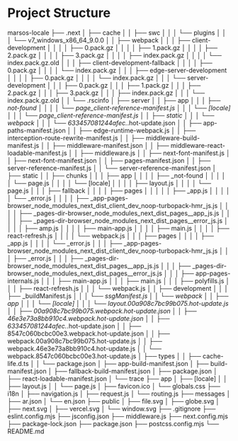 # Project Structure

marsos-locale
├── .next
│   ├── cache
│   │   ├── swc
│   │   │   └── plugins
│   │   │       └── v7_windows_x86_64_9.0.0
│   │   ├── webpack
│   │   │   ├── client-development
│   │   │   │   ├── 0.pack.gz
│   │   │   │   ├── 1.pack.gz
│   │   │   │   ├── 2.pack.gz
│   │   │   │   ├── 3.pack.gz
│   │   │   │   ├── index.pack.gz
│   │   │   │   └── index.pack.gz.old
│   │   │   ├── client-development-fallback
│   │   │   │   ├── 0.pack.gz
│   │   │   │   └── index.pack.gz
│   │   │   ├── edge-server-development
│   │   │   │   ├── 0.pack.gz
│   │   │   │   └── index.pack.gz
│   │   │   └── server-development
│   │   │       ├── 0.pack.gz
│   │   │       ├── 1.pack.gz
│   │   │       ├── 2.pack.gz
│   │   │       ├── 3.pack.gz
│   │   │       ├── index.pack.gz
│   │   │       └── index.pack.gz.old
│   │   └── .rscinfo
│   ├── server
│   │   ├── app
│   │   │   ├── _not-found
│   │   │   │   └── page_client-reference-manifest.js
│   │   │   └── [locale]
│   │   │       └── page_client-reference-manifest.js
│   │   ├── static
│   │   │   └── webpack
│   │   │       └── 633457081244afec._.hot-update.json
│   │   ├── app-paths-manifest.json
│   │   ├── edge-runtime-webpack.js
│   │   ├── interception-route-rewrite-manifest.js
│   │   ├── middleware-build-manifest.js
│   │   ├── middleware-manifest.json
│   │   ├── middleware-react-loadable-manifest.js
│   │   ├── middleware.js
│   │   ├── next-font-manifest.js
│   │   ├── next-font-manifest.json
│   │   ├── pages-manifest.json
│   │   ├── server-reference-manifest.js
│   │   └── server-reference-manifest.json
│   ├── static
│   │   ├── chunks
│   │   │   ├── app
│   │   │   │   ├── _not-found
│   │   │   │   │   └── page.js
│   │   │   │   └── [locale]
│   │   │   │       ├── layout.js
│   │   │   │       └── page.js
│   │   │   ├── fallback
│   │   │   │   ├── pages
│   │   │   │   │   ├── _app.js
│   │   │   │   │   └── _error.js
│   │   │   │   ├── _app-pages-browser_node_modules_next_dist_client_dev_noop-turbopack-hmr_js.js
│   │   │   │   ├── _pages-dir-browser_node_modules_next_dist_pages__app_js.js
│   │   │   │   ├── _pages-dir-browser_node_modules_next_dist_pages__error_js.js
│   │   │   │   ├── amp.js
│   │   │   │   ├── main-app.js
│   │   │   │   ├── main.js
│   │   │   │   ├── react-refresh.js
│   │   │   │   └── webpack.js
│   │   │   ├── pages
│   │   │   │   ├── _app.js
│   │   │   │   └── _error.js
│   │   │   ├── _app-pages-browser_node_modules_next_dist_client_dev_noop-turbopack-hmr_js.js
│   │   │   ├── _error.js
│   │   │   ├── _pages-dir-browser_node_modules_next_dist_pages__app_js.js
│   │   │   ├── _pages-dir-browser_node_modules_next_dist_pages__error_js.js
│   │   │   ├── app-pages-internals.js
│   │   │   ├── main-app.js
│   │   │   ├── main.js
│   │   │   ├── polyfills.js
│   │   │   ├── react-refresh.js
│   │   │   └── webpack.js
│   │   ├── development
│   │   │   ├── _buildManifest.js
│   │   │   └── _ssgManifest.js
│   │   └── webpack
│   │       ├── app
│   │       │   └── [locale]
│   │       │       └── layout.00a908c7bc99b075.hot-update.js
│   │       ├── 00a908c7bc99b075.webpack.hot-update.json
│   │       ├── 46e3e73a8bb910c4.webpack.hot-update.json
│   │       ├── 633457081244afec._.hot-update.json
│   │       ├── 8547c060bcbc00e3.webpack.hot-update.json
│   │       ├── webpack.00a908c7bc99b075.hot-update.js
│   │       ├── webpack.46e3e73a8bb910c4.hot-update.js
│   │       └── webpack.8547c060bcbc00e3.hot-update.js
│   ├── types
│   │   ├── cache-life.d.ts
│   │   └── package.json
│   ├── app-build-manifest.json
│   ├── build-manifest.json
│   ├── fallback-build-manifest.json
│   ├── package.json
│   ├── react-loadable-manifest.json
│   └── trace
├── app
│   ├── [locale]
│   │   ├── layout.js
│   │   └── page.js
│   ├── favicon.ico
│   └── globals.css
├── i18n
│   ├── navigation.js
│   ├── request.js
│   └── routing.js
├── messages
│   ├── ar.json
│   └── en.json
├── public
│   ├── file.svg
│   ├── globe.svg
│   ├── next.svg
│   ├── vercel.svg
│   └── window.svg
├── .gitignore
├── eslint.config.mjs
├── jsconfig.json
├── middleware.js
├── next.config.mjs
├── package-lock.json
├── package.json
├── postcss.config.mjs
└── README.md

